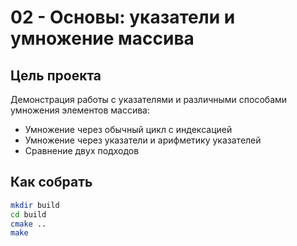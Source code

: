 # 02 - Основы: указатели и умножение массива

## Цель проекта
Демонстрация работы с указателями и различными способами умножения элементов массива:
- Умножение через обычный цикл с индексацией
- Умножение через указатели и арифметику указателей
- Сравнение двух подходов

## Как собрать
```bash
mkdir build
cd build
cmake ..
make